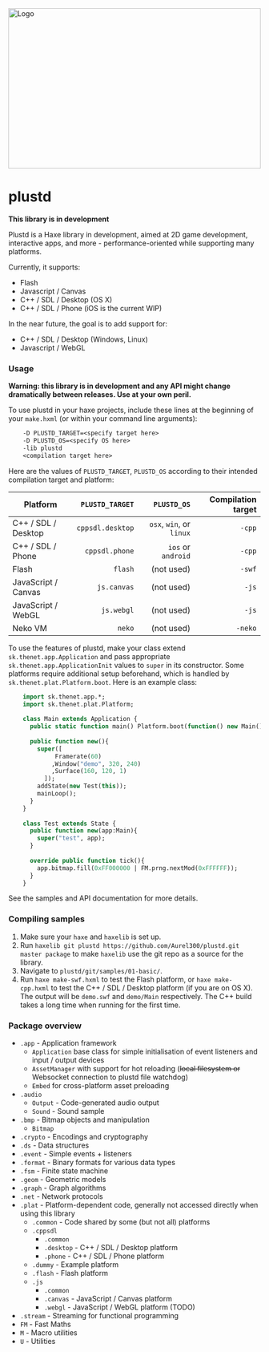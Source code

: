 <img src="https://rawgit.com/Aurel300/plustd/master/assets/logo/logo.svg" alt="Logo" height="320" width="100%">

# plustd #

**This library is in development**

Plustd is a Haxe library in development, aimed at 2D game development, interactive apps, and more - performance-oriented while supporting many platforms.

Currently, it supports:

 - Flash
 - Javascript / Canvas
 - C++ / SDL / Desktop (OS X)
 - C++ / SDL / Phone (iOS is the current WIP)

In the near future, the goal is to add support for:

 - C++ / SDL / Desktop (Windows, Linux)
 - Javascript / WebGL

### Usage ###

**Warning: this library is in development and any API might change dramatically between releases. Use at your own peril.**

To use plustd in your haxe projects, include these lines at the beginning of your `make.hxml` (or within your command line arguments):

```haxe
    -D PLUSTD_TARGET=<specify target here>
    -D PLUSTD_OS=<specify OS here>
    -lib plustd
    <compilation target here>
```

Here are the values of `PLUSTD_TARGET`, `PLUSTD_OS` according to their intended compilation target and platform:

| Platform | `PLUSTD_TARGET` | `PLUSTD_OS` | Compilation target |
| --- | ---:| ---:| ---:|
| C++ / SDL / Desktop | `cppsdl.desktop` | `osx`, `win`, or `linux` | `-cpp` |
| C++ / SDL / Phone | `cppsdl.phone` | `ios` or `android` | `-cpp` |
| Flash | `flash` | (not used) | `-swf` |
| JavaScript / Canvas | `js.canvas` | (not used) | `-js` |
| JavaScript / WebGL | `js.webgl` | (not used) | `-js` |
| Neko VM  | `neko` | (not used) | `-neko` |

To use the features of plustd, make your class extend `sk.thenet.app.Application` and pass appropriate `sk.thenet.app.ApplicationInit` values to `super` in its constructor. Some platforms require additional setup beforehand, which is handled by `sk.thenet.plat.Platform.boot`. Here is an example class:

```haxe
    import sk.thenet.app.*;
    import sk.thenet.plat.Platform;
    
    class Main extends Application {
      public static function main() Platform.boot(function() new Main());
      
      public function new(){
        super([
             Framerate(60)
            ,Window("demo", 320, 240)
            ,Surface(160, 120, 1)
          ]);
        addState(new Test(this));
        mainLoop();
      }
    }
    
    class Test extends State {
      public function new(app:Main){
        super("test", app);
      }
      
      override public function tick(){
        app.bitmap.fill(0xFF000000 | FM.prng.nextMod(0xFFFFFF));
      }
    }
```

See the samples and API documentation for more details.

### Compiling samples ###

 1. Make sure your `haxe` and `haxelib` is set up.
 2. Run `haxelib git plustd https://github.com/Aurel300/plustd.git master package` to make `haxelib` use the git repo as a source for the library.
 3. Navigate to `plustd/git/samples/01-basic/`.
 4. Run `haxe make-swf.hxml` to test the Flash platform, or `haxe make-cpp.hxml` to test the C++ / SDL / Desktop platform (if you are on OS X). The output will be `demo.swf` and `demo/Main` respectively. The C++ build takes a long time when running for the first time.

### Package overview ###

 - `.app` - Application framework
   - `Application` base class for simple initialisation of event listeners and input / output devices
   - `AssetManager` with support for hot reloading (<s>local filesystem or</s> Websocket connection to plustd file watchdog)
   - `Embed` for cross-platform asset preloading
 - `.audio`
   - `Output` - Code-generated audio output
   - `Sound` - Sound sample
 - `.bmp` - Bitmap objects and manipulation
   - `Bitmap`
 - `.crypto` - Encodings and cryptography
 - `.ds` - Data structures
 - `.event` - Simple events + listeners
 - `.format` - Binary formats for various data types
 - `.fsm` - Finite state machine
 - `.geom` - Geometric models
 - `.graph` - Graph algorithms
 - `.net` - Network protocols
 - `.plat` - Platform-dependent code, generally not accessed directly when using this library
   - `.common` - Code shared by some (but not all) platforms
   - `.cppsdl`
     - `.common`
     - `.desktop` - C++ / SDL / Desktop platform
     - `.phone` - C++ / SDL / Phone platform
   - `.dummy` - Example platform
   - `.flash` - Flash platform
   - `.js`
     - `.common`
     - `.canvas` - JavaScript / Canvas platform
     - `.webgl` - JavaScript / WebGL platform (TODO)
 - `.stream` - Streaming for functional programming
 - `FM` - Fast Maths
 - `M` - Macro utilities
 - `U` - Utilities